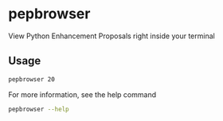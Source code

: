 # pepbrowser
 View Python Enhancement Proposals right inside your terminal

## Usage

```sh
pepbrowser 20
```

For more information, see the help command

```sh
pepbrowser --help
```
